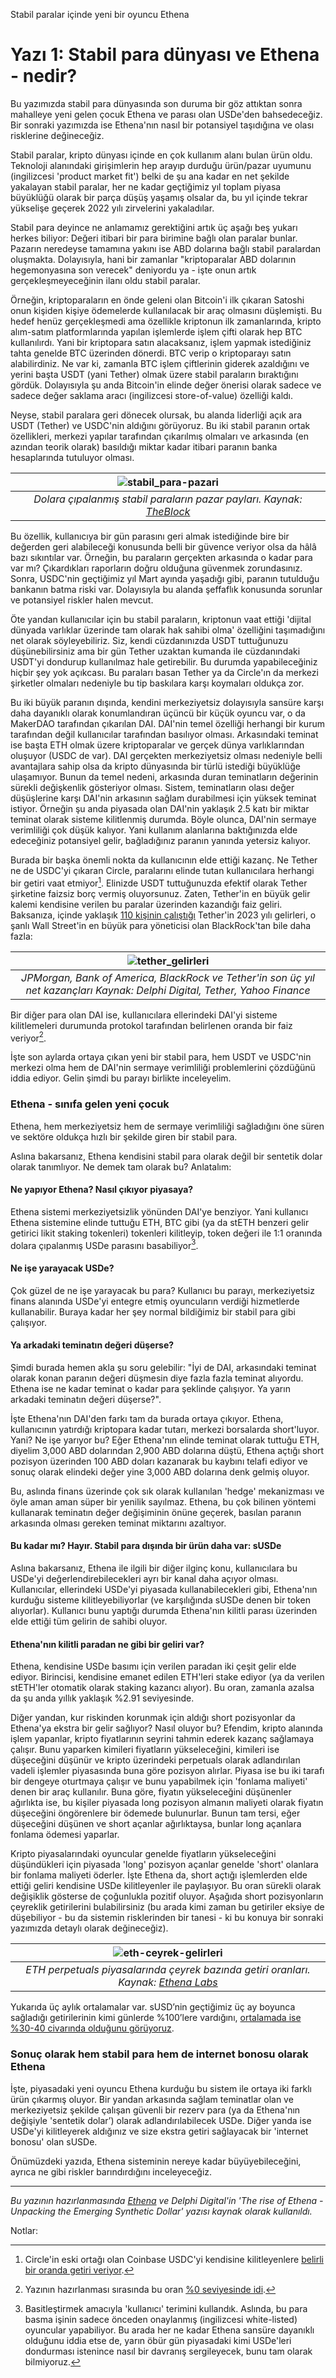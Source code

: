 Stabil paralar içinde yeni bir oyuncu Ethena

# Yazı 1: Stabil para dünyası ve Ethena - nedir?

Bu yazımızda stabil para dünyasında son duruma bir göz attıktan sonra mahalleye yeni gelen çocuk Ethena ve parası olan USDe'den bahsedeceğiz. Bir sonraki yazımızda ise Ethena'nın nasıl bir potansiyel taşıdığına ve olası risklerine değineceğiz. 

Stabil paralar, kripto dünyası içinde en çok kullanım alanı bulan ürün oldu. Teknoloji alanındaki girişimlerin hep arayıp durduğu ürün/pazar uyumunu (ingilizcesi 'product market fit') belki de şu ana kadar en net şekilde yakalayan stabil paralar, her ne kadar geçtiğimiz yıl toplam piyasa büyüklüğü olarak bir parça düşüş yaşamış olsalar da, bu yıl içinde tekrar yükselişe geçerek 2022 yılı zirvelerini yakaladılar. 

Stabil para deyince ne anlamamız gerektiğini artık üç aşağı beş yukarı herkes biliyor: Değeri itibari bir para birimine bağlı olan paralar bunlar. Pazarın neredeyse tamamına yakını ise ABD dolarına bağlı stabil paralardan oluşmakta. Dolayısıyla, hani bir zamanlar "kriptoparalar ABD dolarının hegemonyasına son verecek" deniyordu ya - işte onun artık gerçekleşmeyeceğinin ilanı oldu stabil paralar. 

Örneğin, kriptoparaların en önde geleni olan Bitcoin'i ilk çıkaran Satoshi onun kişiden kişiye ödemelerde kullanılacak bir araç olmasını düşlemişti. Bu hedef henüz gerçekleşmedi ama özellikle kriptonun ilk zamanlarında, kripto alım-satım platformlarında yapılan işlemlerde işlem çifti olarak hep BTC kullanılırdı. Yani bir kriptopara satın alacaksanız, işlem yapmak istediğiniz tahta genelde BTC üzerinden dönerdi. BTC verip o kriptoparayı satın alabilirdiniz. Ne var ki, zamanla BTC işlem çiftlerinin giderek azaldığını ve yerini başta USDT (yani Tether) olmak üzere stabil paraların bıraktığını gördük. Dolayısıyla şu anda Bitcoin'in elinde değer önerisi olarak sadece ve sadece değer saklama aracı (ingilizcesi store-of-value) özelliği kaldı. 

Neyse, stabil paralara geri dönecek olursak, bu alanda liderliği açık ara USDT (Tether) ve USDC'nin aldığını görüyoruz. Bu iki stabil paranın ortak özellikleri, merkezi yapılar tarafından çıkarılmış olmaları ve arkasında (en azından teorik olarak) basıldığı miktar kadar itibari paranın banka hesaplarında tutuluyor olması. 

| ![stabil_para-pazari](/assets/stabil-para-pazar-paylari_v2.png)|
|:--:| 
| *Dolara çıpalanmış stabil paraların pazar payları. Kaynak: [TheBlock](https://www.theblock.co/data/stablecoins/usd-pegged)*|

Bu özellik, kullanıcıya bir gün parasını geri almak istediğinde bire bir değerden geri alabileceği konusunda belli bir güvence veriyor olsa da hâlâ bazı sıkıntılar var. Örneğin, bu paraların gerçekten arkasında o kadar para var mı? Çıkardıkları raporların doğru olduğuna güvenmek zorundasınız. Sonra, USDC'nin geçtiğimiz yıl Mart ayında yaşadığı gibi, paranın tutulduğu bankanın batma riski var. Dolayısıyla bu alanda şeffaflık konusunda sorunlar ve potansiyel riskler halen mevcut. 

Öte yandan kullanıcılar için bu stabil paraların, kriptonun vaat ettiği 'dijital dünyada varlıklar üzerinde tam olarak hak sahibi olma' özelliğini taşımadığını net olarak söyleyebiliriz. Siz, kendi cüzdanınızda USDT tuttuğunuzu düşünebilirsiniz ama bir gün Tether uzaktan kumanda ile cüzdanındaki USDT'yi dondurup kullanılmaz hale getirebilir. Bu durumda yapabileceğiniz hiçbir şey yok açıkcası. Bu paraları basan Tether ya da Circle'ın da merkezi şirketler olmaları nedeniyle bu tip baskılara karşı koymaları oldukça zor. 

Bu iki büyük paranın dışında, kendini merkeziyetsiz dolayısıyla sansüre karşı daha dayanıklı olarak konumlandıran üçüncü bir küçük oyuncu var, o da MakerDAO tarafından çıkarılan DAI. DAI'nin temel özelliği herhangi bir kurum tarafından değil kullanıcılar tarafından basılıyor olması. Arkasındaki teminat ise başta ETH olmak üzere kriptoparalar ve gerçek dünya varlıklarından oluşuyor (USDC de var). DAI gerçekten merkeziyetsiz olması nedeniyle belli avantajlara sahip olsa da kripto dünyasında bir türlü istediği büyüklüğe ulaşamıyor. Bunun da temel nedeni, arkasında duran teminatların değerinin sürekli değişkenlik gösteriyor olması. Sistem, teminatların olası değer düşüşlerine karşı DAI'nin arkasının sağlam durabilmesi için yüksek teminat istiyor. Örneğin şu anda piyasada olan DAI'nin yaklaşık 2.5 katı bir miktar teminat olarak sisteme kilitlenmiş durumda. Böyle olunca, DAI'nin sermaye verimliliği çok düşük kalıyor. Yani kullanım alanlarına baktığınızda elde edeceğiniz potansiyel gelir, bağladığınız paranın yanında yetersiz kalıyor. 

Burada bir başka önemli nokta da kullanıcının elde ettiği kazanç. Ne Tether ne de USDC'yi çıkaran Circle, paralarını elinde tutan kullanıcılara herhangi bir getiri vaat etmiyor[^3]. Elinizde USDT tuttuğunuzda efektif olarak Tether şirketine faizsiz borç vermiş oluyorsunuz. Zaten, Tether'in en büyük gelir kalemi kendisine verilen bu paralar üzerinden kazandığı faiz geliri. Baksanıza, içinde yaklaşık [110 kişinin çalıştığı](https://www.apollo.io/companies/Tether-to/5569974e736964255dc85c00) Tether'in 2023 yılı gelirleri, o şanlı Wall Street'in en büyük para yöneticisi olan BlackRock'tan bile daha fazla: 

| ![tether_gelirleri](/assets/tether-gelirleri-delphi-digital_v2.png)|
|:--:| 
| *JPMorgan, Bank of America, BlackRock ve Tether'in son üç yıl net kazançları Kaynak: Delphi Digital, Tether, Yahoo Finance*|

Bir diğer para olan DAI ise, kullanıcılara ellerindeki DAI'yi sisteme kilitlemeleri durumunda protokol tarafından belirlenen oranda bir faiz veriyor[^1].

İşte son aylarda ortaya çıkan yeni bir stabil para, hem USDT ve USDC'nin merkezi olma hem de DAI'nin sermaye verimliliği problemlerini çözdüğünü iddia ediyor. Gelin şimdi bu parayı birlikte inceleyelim.

### Ethena - sınıfa gelen yeni çocuk
Ethena, hem merkeziyetsiz hem de sermaye verimliliği sağladığını öne süren ve sektöre oldukça hızlı bir şekilde giren bir stabil para. 

Aslına bakarsanız, Ethena kendisini stabil para olarak değil bir sentetik dolar olarak tanımlıyor. Ne demek tam olarak bu? Anlatalım:

#### Ne yapıyor Ethena? Nasıl çıkıyor piyasaya?
Ethena sistemi merkeziyetsizlik yönünden DAI'ye benziyor. Yani kullanıcı Ethena sistemine elinde tuttuğu ETH, BTC gibi (ya da stETH benzeri gelir getirici likit staking tokenleri) tokenleri kilitleyip, token değeri ile 1:1 oranında dolara çıpalanmış USDe parasını basabiliyor[^2]. 

#### Ne işe yarayacak USDe?
Çok güzel de ne işe yarayacak bu para? Kullanıcı bu parayı, merkeziyetsiz finans alanında USDe'yi entegre etmiş oyuncuların verdiği hizmetlerde kullanabilir. Buraya kadar her şey normal bildiğimiz bir stabil para gibi çalışıyor. 

#### Ya arkadaki teminatın değeri düşerse?
Şimdi burada hemen akla şu soru gelebilir: "İyi de DAI, arkasındaki teminat olarak konan paranın değeri düşmesin diye fazla fazla teminat alıyordu. Ethena ise ne kadar teminat o kadar para şeklinde çalışıyor. Ya yarın arkadaki teminatın değeri düşerse?". 

İşte Ethena'nın DAI'den farkı tam da burada ortaya çıkıyor. Ethena, kullanıcının yatırdığı kriptopara kadar tutarı, merkezi borsalarda short'luyor. Yani? Ne işe yarıyor bu? Eğer Ethena'nın elinde teminat olarak tuttuğu ETH, diyelim 3,000 ABD dolarından 2,900 ABD dolarına düştü, Ethena açtığı short pozisyon üzerinden 100 ABD doları kazanarak bu kaybını telafi ediyor ve sonuç olarak elindeki değer yine 3,000 ABD dolarına denk gelmiş oluyor. 

Bu, aslında finans üzerinde çok sık olarak kullanılan 'hedge' mekanizması ve öyle aman aman süper bir yenilik sayılmaz. Ethena, bu çok bilinen yöntemi kullanarak teminatın değer değişiminin önüne geçerek, basılan paranın arkasında olması gereken teminat miktarını azaltıyor.  

#### Bu kadar mı? Hayır.  Stabil para dışında bir ürün daha var: sUSDe
Aslına bakarsanız, Ethena ile ilgili bir diğer ilginç konu, kullanıcılara bu USDe'yi değerlendirebilecekleri ayrı bir kanal daha açıyor olması. Kullanıcılar, ellerindeki USDe'yi piyasada kullanabilecekleri gibi, Ethena'nın kurduğu sisteme kilitleyebiliyorlar (ve karşılığında sUSDe denen bir token alıyorlar). Kullanıcı bunu yaptığı durumda Ethena'nın kilitli parası üzerinden elde ettiği tüm gelirin de sahibi oluyor. 

#### Ethena'nın kilitli paradan ne gibi bir geliri var?
Ethena, kendisine USDe basımı için verilen paradan iki çeşit gelir elde ediyor. Birincisi, kendisine emanet edilen ETH'leri stake ediyor (ya da verilen stETH'ler otomatik olarak staking kazancı alıyor). Bu oran, zamanla azalsa da şu anda yıllık yaklaşık %2.91 seviyesinde. 

Diğer yandan, kur riskinden korunmak için aldığı short pozisyonlar da Ethena'ya ekstra bir gelir sağlıyor? Nasıl oluyor bu? Efendim, kripto alanında işlem yapanlar, kripto fiyatlarının seyrini tahmin ederek kazanç sağlamaya çalışır. Bunu yaparken kimileri fiyatların yükseleceğini, kimileri ise düşeceğini düşünür ve kripto üzerindeki perpetuals olarak adlandırılan vadeli işlemler piyasasında buna göre pozisyon alırlar. Piyasa ise bu iki tarafı bir dengeye oturtmaya çalışır ve bunu yapabilmek için 'fonlama maliyeti' denen bir araç kullanılır. Buna göre, fiyatın yükseleceğini düşünenler ağırlıkta ise, bu kişiler piyasada long pozisyon almanın maliyeti olarak fiyatın düşeceğini öngörenlere bir ödemede bulunurlar. Bunun tam tersi, eğer düşeceğini düşünen ve short açanlar ağırlıktaysa, bunlar long açanlara fonlama ödemesi yaparlar. 

Kripto piyasalarındaki oyuncular genelde fiyatların yükseleceğini düşündükleri için piyasada 'long' pozisyon açanlar genelde 'short' olanlara bir fonlama maliyeti öderler. İşte Ethena da, short açtığı işlemlerden elde ettiği geliri kendisine USDe kilitleyenler ile paylaşıyor.  Bu oran sürekli olarak değişiklik gösterse de çoğunlukla pozitif oluyor. Aşağıda short pozisyonların çeyreklik getirilerini bulabilirsiniz (bu arada kimi zaman bu getiriler eksiye de düşebiliyor - bu da sistemin risklerinden bir tanesi - ki bu konuya bir sonraki yazımızda detaylı olarak değineceğiz). 

| ![eth-ceyrek-gelirleri](/assets/ortalama-eth-perp-gelirleri_v2.png)|
|:--:| 
| *ETH perpetuals piyasalarında çeyrek bazında getiri oranları. Kaynak: [Ethena Labs](https://app.ethena.fi/dashboards/hedging/ETH)*|

Yukarıda üç aylık ortalamalar var. sUSD’nin geçtiğimiz üç ay boyunca sağladığı getirilerinin kimi günlerde %100’lere vardığını, [ortalamada ise %30-40 civarında olduğunu görüyoruz](https://app.ethena.fi/dashboards/yields). 

### Sonuç olarak hem stabil para hem de internet bonosu olarak Ethena
İşte, piyasadaki yeni oyuncu Ethena kurduğu bu sistem ile ortaya iki farklı ürün çıkarmış oluyor. Bir yandan arkasında sağlam teminatlar olan ve merkeziyetsiz şekilde çalışan güvenli bir rezerv para (ya da Ethena'nın değişiyle 'sentetik dolar’) olarak adlandırılabilecek USDe. Diğer yanda ise USDe'yi kilitleyerek aldığınız ve size ekstra getiri sağlayacak bir 'internet bonosu' olan sUSDe. 

Önümüzdeki yazıda, Ethena sisteminin nereye kadar büyüyebileceğini, ayrıca ne gibi riskler barındırdığını inceleyeceğiz. 

---

*Bu yazının hazırlanmasında [Ethena](https://ethena-labs.gitbook.io/ethena-labs) ve Delphi Digital'in 'The rise of Ethena - Unpacking the Emerging Synthetic Dollar' yazısı kaynak olarak kullanıldı.*

Notlar:
[^1]: Yazının hazırlanması sırasında bu oran [%0 seviyesinde idi](https://app.spark.fi/dashboard). 

[^2]: Basitleştirmek amacıyla 'kullanıcı' terimini kullandık. Aslında, bu para basma işinin sadece önceden onaylanmış (ingilizcesi white-listed) oyuncular yapabiliyor.  Bu arada her ne kadar Ethena sansüre dayanıklı olduğunu iddia etse de, yarın öbür gün piyasadaki kimi USDe'leri dondurması istenince nasıl bir davranış sergileyecek, bunu tam olarak bilmiyoruz. 

[^3]: Circle'in eski ortağı olan Coinbase USDC'yi kendisine kilitleyenlere [belirli bir oranda getiri veriyor](https://help.coinbase.com/en/coinbase/coinbase-staking/rewards/usd-coin-rewards-faq).

